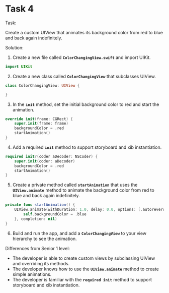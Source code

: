 # Task 4

Task:

Create a custom UIView that animates its background color from red to blue and
back again indefinitely.

Solution:

1. Create a new file called **`ColorChangingView.swift`** and import UIKit.

```swift
import UIKit
```

2. Create a new class called **`ColorChangingView`** that subclasses UIView.

```swift
class ColorChangingView: UIView {

}
```

3. In the **`init`** method, set the initial background color to red and start
   the animation.

```swift
override init(frame: CGRect) {
    super.init(frame: frame)
    backgroundColor = .red
    startAnimation()
}
```

4. Add a required **`init`** method to support storyboard and xib instantiation.

```swift
required init?(coder aDecoder: NSCoder) {
    super.init(coder: aDecoder)
    backgroundColor = .red
    startAnimation()
}
```

5. Create a private method called **`startAnimation`** that uses the
   **`UIView.animate`** method to animate the background color from red to blue
   and back again indefinitely.

```swift
private func startAnimation() {
    UIView.animate(withDuration: 1.0, delay: 0.0, options: [.autoreverse, .repeat], animations: {
        self.backgroundColor = .blue
    }, completion: nil)
}
```

6. Build and run the app, and add a **`ColorChangingView`** to your view
   hierarchy to see the animation.

Differences from Senior 1 level:

-   The developer is able to create custom views by subclassing UIView and
    overriding its methods.
-   The developer knows how to use the **`UIView.animate`** method to create
    simple animations.
-   The developer is familiar with the **`required init`** method to support
    storyboard and xib instantiation.

